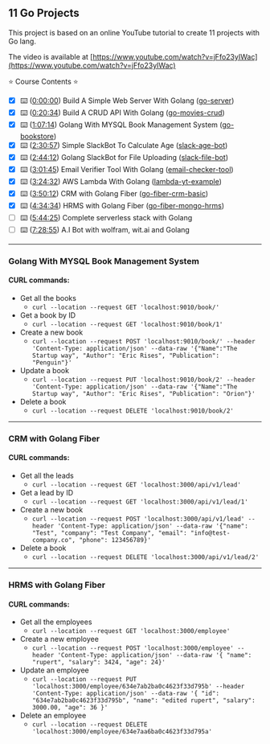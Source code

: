 ## 11 Go Projects

This project is based on an online YouTube tutorial to create 11 projects with Go lang.

The video is available at [https://www.youtube.com/watch?v=jFfo23yIWac](https://www.youtube.com/watch?v=jFfo23yIWac)

⭐️ Course Contents ⭐️

- [x] ⌨️ ([0:00:00](https://www.youtube.com/watch?v=jFfo23yIWac&t=0s)) Build A Simple Web Server With Golang ([go-server](go-server/))
- [x] ⌨️ ([0:20:34](https://www.youtube.com/watch?v=jFfo23yIWac&t=1234s)) Build A CRUD API With Golang ([go-movies-crud](go-movies-crud/))
- [x] ⌨️ ([1:07:14](https://www.youtube.com/watch?v=jFfo23yIWac&t=4034s)) Golang With MYSQL Book Management System ([go-bookstore](go-bookstore/))
- [x] ⌨️ ([2:30:57](https://www.youtube.com/watch?v=jFfo23yIWac&t=9057s)) Simple SlackBot To Calculate Age ([slack-age-bot](slack-age-bot/))
- [x] ⌨️ ([2:44:12](https://www.youtube.com/watch?v=jFfo23yIWac&t=9852s)) Golang SlackBot for File Uploading ([slack-file-bot](slack-file-bot/))
- [x] ⌨️ ([3:01:45](https://www.youtube.com/watch?v=jFfo23yIWac&t=10905s)) Email Verifier Tool With Golang ([email-checker-tool](email-checker-tool/))
- [x] ⌨️ ([3:24:32](https://www.youtube.com/watch?v=jFfo23yIWac&t=12272s)) AWS Lambda With Golang ([lambda-yt-example](lambda-yt-example/))
- [x] ⌨️ ([3:50:12](https://www.youtube.com/watch?v=jFfo23yIWac&t=13812s)) CRM with Golang Fiber ([go-fiber-crm-basic](go-fiber-crm-basic/))
- [x] ⌨️ ([4:34:34](https://www.youtube.com/watch?v=jFfo23yIWac&t=16474s)) HRMS with Golang Fiber ([go-fiber-mongo-hrms](go-fiber-mongo-hrms/))
- [ ] ⌨️ ([5:44:25](https://www.youtube.com/watch?v=jFfo23yIWac&t=20665s)) Complete serverless stack with Golang
- [ ] ⌨️ ([7:28:55](https://www.youtube.com/watch?v=jFfo23yIWac&t=26935s)) A.I Bot with wolfram, wit.ai and Golang

---

### Golang With MYSQL Book Management System

#### CURL commands:

- Get all the books
  - `curl --location --request GET 'localhost:9010/book/'`
- Get a book by ID
  - `curl --location --request GET 'localhost:9010/book/1'`
- Create a new book
  - `curl --location --request POST 'localhost:9010/book/' --header 'Content-Type: application/json' --data-raw '{"Name":"The Startup way", "Author": "Eric Rises", "Publication": "Penguin"}'`
- Update a book
  - `curl --location --request PUT 'localhost:9010/book/2' --header 'Content-Type: application/json' --data-raw '{"Name":"The Startup way", "Author": "Eric Rises", "Publication": "Orion"}'`
- Delete a book
  - `curl --location --request DELETE 'localhost:9010/book/2'`

---

### CRM with Golang Fiber

#### CURL commands:

- Get all the leads
  - `curl --location --request GET 'localhost:3000/api/v1/lead'`
- Get a lead by ID
  - `curl --location --request GET 'localhost:3000/api/v1/lead/1'`
- Create a new book
  - `curl --location --request POST 'localhost:3000/api/v1/lead' --header 'Content-Type: application/json' --data-raw '{"name": "Test", "company": "Test Company", "email": "info@test-company.co", "phone": 123456789}'`
- Delete a book
  - `curl --location --request DELETE 'localhost:3000/api/v1/lead/2'`

---

### HRMS with Golang Fiber

#### CURL commands:

- Get all the employees
  - `curl --location --request GET 'localhost:3000/employee'`
- Create a new employee
  - `curl --location --request POST 'localhost:3000/employee' --header 'Content-Type: application/json' --data-raw '{ "name": "rupert", "salary": 3424, "age": 24}'`
- Update an employee
  - `curl --location --request PUT 'localhost:3000/employee/634e7ab2ba0c4623f33d795b' --header 'Content-Type: application/json' --data-raw '{ "id": "634e7ab2ba0c4623f33d795b", "name": "edited rupert", "salary": 3000.00, "age": 36 }'`
- Delete an employee
  - `curl --location --request DELETE 'localhost:3000/employee/634e7aa6ba0c4623f33d795a'`
